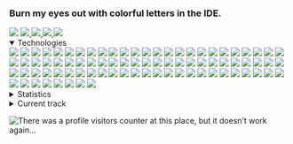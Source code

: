 

### Burn my eyes out with colorful letters in the IDE. 
<img src="https://www.codewars.com/users/BlexJS/badges/small"> 
<a target="_blank" href="https://t.me/Blex_PY">
    <img src="https://img.shields.io/badge/Telegram-2CA5E0?style=for-the-badge&logo=telegram&logoColor=white"/>
</a>
<a target="_blank" href="https://mail.google.com/mail/?view=cm&source=mailto&to=ruslanryscovbluerex@gmail.com">
    <img src="https://img.shields.io/badge/Gmail-D14836?style=for-the-badge&logo=gmail&logoColor=white"/>
</a>
<a target="_blank" href="https://www.linkedin.com/in/ruslan-rystsov/">
    <img src="https://img.shields.io/badge/linkedin-%230077B5.svg?style=for-the-badge&logo=linkedin&logoColor=white"/>
</a>
<a target="_blank" href="https://ruslan-rystsov.vercel.app/">
    <img src="https://img.shields.io/badge/portfolio-233233.svg?style=for-the-badge&logo=anime.js&logoColor=white">
</a>
<details open><summary>Technologies</summary>
    <img src="https://img.shields.io/badge/typescript-%23007ACC.svg?style=for-the-badge&logo=typescript&logoColor=white"> 
    <img src="https://img.shields.io/badge/javascript-%23323330.svg?logo=javascript&logoColor=%23F7DF1E&style=for-the-badge"/>
    <img src="https://img.shields.io/badge/Python-3776AB.svg?style=for-the-badge&logo=Python&logoColor=white"/>
    <img src="https://img.shields.io/badge/Solidity-363636.svg?style=for-the-badge&logo=Solidity&logoColor=white"/>
    <img src="https://img.shields.io/badge/Rust-000000.svg?style=for-the-badge&logo=Rust&logoColor=white"/>
    <img src="https://img.shields.io/badge/C%23-239120?style=for-the-badge&logo=c-sharp&logoColor=white"/>
    <img src="https://img.shields.io/badge/react-%2320232a.svg?style=for-the-badge&logo=react&logoColor=%2361DAFB"/>
    <img src="https://img.shields.io/badge/Next-black?style=for-the-badge&logo=next.js&logoColor=white">
    <img src="https://img.shields.io/badge/SolidJS-2c4f7c?style=for-the-badge&logo=solid&logoColor=c8c9cb">
    <img src="https://img.shields.io/badge/Tauri-24C8D8.svg?style=for-the-badge&logo=Tauri&logoColor=white"/>
    <img src="https://img.shields.io/badge/WebAssembly-654FF0.svg?style=for-the-badge&logo=WebAssembly&logoColor=white">
    <img src="https://img.shields.io/badge/Recoil-3578E5.svg?style=for-the-badge&logo=Recoil&logoColor=white">
    <img src="https://img.shields.io/badge/redux-%23593d88.svg?style=for-the-badge&logo=redux&logoColor=white">
    <img src="https://img.shields.io/badge/ReduxSaga-999999.svg?style=for-the-badge&logo=Redux-Saga&logoColor=white">
    <img src="https://img.shields.io/badge/mobx-%23593d88.svg?style=for-the-badge&logo=mobx&logoColor=white">
    <img src="https://img.shields.io/badge/nestjs-%23E0234E.svg?style=for-the-badge&logo=nestjs&logoColor=white">
    <img src="https://img.shields.io/badge/Express-000000.svg?style=for-the-badge&logo=Express&logoColor=white">
    <img src="https://img.shields.io/badge/Fastify-000000.svg?style=for-the-badge&logo=Fastify&logoColor=white">
    <img src="https://img.shields.io/badge/FastAPI-009688.svg?style=for-the-badge&logo=FastAPI&logoColor=white">
    <img src="https://img.shields.io/badge/node.js-6DA55F?style=for-the-badge&logo=node.js&logoColor=white">
    <img src="https://img.shields.io/badge/express.js-%23404d59.svg?style=for-the-badge&logo=express&logoColor=%2361DAFB">
    <img src="https://img.shields.io/badge/.NET-512BD4.svg?style=for-the-badge&logo=dotnet&logoColor=white">
    <img src="https://img.shields.io/badge/Prisma-2D3748.svg?style=for-the-badge&logo=Prisma&logoColor=white">
    <img src="https://img.shields.io/badge/Nx-143055.svg?style=for-the-badge&logo=Nx&logoColor=white">
    <img src="https://img.shields.io/badge/NGINX-009639.svg?style=for-the-badge&logo=NGINX&logoColor=white">
    <img src="https://img.shields.io/badge/RabbitMQ-FF6600.svg?style=for-the-badge&logo=RabbitMQ&logoColor=white">
    <img src="https://img.shields.io/badge/Drizzle-C5F74F.svg?style=for-the-badge&logo=Drizzle&logoColor=black">
    <img src="https://img.shields.io/badge/Mongoose-880000.svg?style=for-the-badge&logo=Mongoose&logoColor=white">
    <img src="https://img.shields.io/badge/Typeorm-262627.svg?style=for-the-badge&logo=Typeorm&logoColor=white">
    <img src="https://img.shields.io/badge/Pydantic-E92063.svg?style=for-the-badge&logo=Pydantic&logoColor=white">
    <img src="https://img.shields.io/badge/html5-%23E34F26.svg?style=for-the-badge&logo=html5&logoColor=white"/>
    <img src="https://img.shields.io/badge/css3-%231572B6.svg?style=for-the-badge&logo=css3&logoColor=white"/>
    <img src="https://img.shields.io/badge/SASS-hotpink.svg?style=for-the-badge&logo=SASS&logoColor=white">
    <img src="https://img.shields.io/badge/styled--components-DB7093?style=for-the-badge&logo=styled-components&logoColor=white"> 
    <img src="https://img.shields.io/badge/React%20Query-FF4154.svg?style=for-the-badge&logo=React-Query&logoColor=white">
    <img src="https://img.shields.io/badge/SWR-000000.svg?style=for-the-badge&logo=SWR&logoColor=white">  
    <img src="https://img.shields.io/badge/Axios-5A29E4.svg?style=for-the-badge&logo=Axios&logoColor=white">
    <img src="https://img.shields.io/badge/React%20Router-CA4245.svg?style=for-the-badge&logo=React-Router&logoColor=white">
    <img src="https://img.shields.io/badge/TanStack%20Router-FF4154.svg?style=for-the-badge&logo=React-Query&logoColor=white">
    <img src="https://img.shields.io/badge/i18next-26A69A.svg?style=for-the-badge&logo=i18next&logoColor=white"/>
    <img src="https://img.shields.io/badge/MUI-%230081CB.svg?style=for-the-badge&logo=mui&logoColor=white"> 
    <img src="https://img.shields.io/badge/-AntDesign-%230170FE?style=for-the-badge&logo=ant-design&logoColor=white">  
    <img src="https://img.shields.io/badge/Framer-0055FF.svg?style=for-the-badge&logo=Framer&logoColor=white">  
    <img src="https://img.shields.io/badge/tailwindcss-%2338B2AC.svg?style=for-the-badge&logo=tailwind-css&logoColor=white">  
    <img src="https://img.shields.io/badge/D3.js-F9A03C.svg?style=for-the-badge&logo=d3dotjs&logoColor=white">
    <img src="https://img.shields.io/badge/anime.js-D9342E.svg?style=for-the-badge&logo=anime.js&logoColor=white">
    <img src="https://img.shields.io/badge/React%20Hook%20Form-EC5990.svg?style=for-the-badge&logo=React-Hook-Form&logoColor=white"/>
    <img src="https://img.shields.io/badge/Zod-3E67B1.svg?style=for-the-badge&logo=Zod&logoColor=white"/>
    <img src="https://img.shields.io/badge/Grammy-%23007ACC.svg?style=for-the-badge&logo=Grammy&logoColor=white"/>
    <img src="https://img.shields.io/badge/Electron-191970?style=for-the-badge&logo=Electron&logoColor=white">
    <img src="https://img.shields.io/badge/Handlebars.js-000000.svg?style=for-the-badge&logo=handlebarsdotjs&logoColor=white">
    <img src="https://img.shields.io/badge/threejs-black?style=for-the-badge&logo=three.js&logoColor=white">
    <img src="https://img.shields.io/badge/chart.js-F5788D.svg?style=for-the-badge&logo=chart.js&logoColor=white"/>
    <img src="https://img.shields.io/badge/Storybook-FF4785.svg?style=for-the-badge&logo=Storybook&logoColor=white"/>
    <img src="https://img.shields.io/badge/Vitest-6E9F18.svg?style=for-the-badge&logo=Vitest&logoColor=white"/>
    <img src="https://img.shields.io/badge/Cypress-69D3A7.svg?style=for-the-badge&logo=Cypress&logoColor=white"/>
    <img src="https://img.shields.io/badge/-jest-%23C21325?style=for-the-badge&logo=jest&logoColor=white"/>
    <img src="https://img.shields.io/badge/-TestingLibrary-%23E33332?style=for-the-badge&logo=testing-library&logoColor=white"/>
    <img src="https://img.shields.io/badge/webpack-%238DD6F9.svg?style=for-the-badge&logo=webpack&logoColor=black">
    <img src="https://img.shields.io/badge/Babel-F9DC3e?style=for-the-badge&logo=babel&logoColor=black"> 
    <img src="https://img.shields.io/badge/vite-%23646CFF.svg?style=for-the-badge&logo=vite&logoColor=white">
    <img src="https://img.shields.io/badge/esbuild-FFCF00.svg?style=for-the-badge&logo=esbuild&logoColor=black">
    <img src="https://img.shields.io/badge/Swagger-85EA2D.svg?style=for-the-badge&logo=Swagger&logoColor=black">
    <img src="https://img.shields.io/badge/ESLint-4B3263?style=for-the-badge&logo=eslint&logoColor=white"> 
    <img src="https://img.shields.io/badge/Prettier-F7B93E.svg?style=for-the-badge&logo=Prettier&logoColor=black">
    <img src="https://img.shields.io/badge/Biome-60A5FA.svg?style=for-the-badge&logo=Biome&logoColor=white">
    <img src="https://img.shields.io/badge/stylelint-263238.svg?style=for-the-badge&logo=stylelint&logoColor=white">
    <img src="https://img.shields.io/badge/figma-%23F24E1E.svg?style=for-the-badge&logo=figma&logoColor=white">
    <img src="https://img.shields.io/badge/firebase-%23039BE5.svg?style=for-the-badge&logo=firebase">
    <img src="https://img.shields.io/badge/Supabase-3FCF8E.svg?style=for-the-badge&logo=Supabase&logoColor=white">
    <img src="https://img.shields.io/badge/MongoDB-%234ea94b.svg?style=for-the-badge&logo=mongodb&logoColor=white">
    <img src="https://img.shields.io/badge/PostgreSQL-4169E1.svg?style=for-the-badge&logo=PostgreSQL&logoColor=white"> 
    <img src="https://img.shields.io/badge/Redis-DC382D.svg?style=for-the-badge&logo=Redis&logoColor=white"> 
    <img src="https://img.shields.io/badge/git-%23F05033.svg?style=for-the-badge&logo=git&logoColor=white"> 
    <img src="https://img.shields.io/badge/github-%23121011.svg?style=for-the-badge&logo=github&logoColor=white"> 
    <img src="https://img.shields.io/badge/Trello-%23026AA7.svg?style=for-the-badge&logo=Trello&logoColor=white"> 
    <img src="https://img.shields.io/badge/vercel-%23000000.svg?style=for-the-badge&logo=vercel&logoColor=white"> 
    <img src="https://img.shields.io/badge/GoogleCloud-%234285F4.svg?style=for-the-badge&logo=google-cloud&logoColor=white"> 
    <img src="https://img.shields.io/badge/docker-%230db7ed.svg?style=for-the-badge&logo=docker&logoColor=white"> 
    <img src="https://img.shields.io/badge/heroku-%23430098.svg?style=for-the-badge&logo=heroku&logoColor=white"> 
    <img src="https://img.shields.io/badge/netlify-%23000000.svg?style=for-the-badge&logo=netlify&logoColor=#00C7B7"> 
    <img src="https://img.shields.io/badge/pnpm-F69220.svg?style=for-the-badge&logo=pnpm&logoColor=white">  
    <img src="https://img.shields.io/badge/NPM-%23000000.svg?style=for-the-badge&logo=npm&logoColor=white"> 
</details>

<details><summary>Statistics</summary>
        <img height="160em" src="https://github-readme-stats.vercel.app/api?username=BlueRexPY&show_icons=true&theme=radical" />
        <img height="160em" src="https://github-readme-stats-eight-theta.vercel.app/api/top-langs/?username=BlueRexPY&theme=radical&layout=compact" />
</details>

<details><summary>Current track</summary>
    <img src ="https://spotify-github-profile.vercel.app/api/view?uid=bx6muqb6ksuqu0k7mda2hpdzw&cover_image=true&theme=default&show_offline=false&background_color=0d1117&interchange=false&bar_color_cover=true)](https://github.com/kittinan/spotify-github-profile">
</details>

![There was a profile visitors counter at this place, but it doesn’t work again...](https://komarev.com/ghpvc/?username=BlueRexPY&style=for-the-badg)


